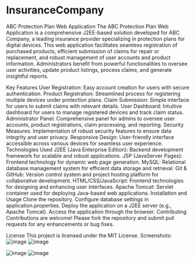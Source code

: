 # InsuranceCompany
ABC Protection Plan Web Application
The ABC Protection Plan Web Application is a comprehensive J2EE-based solution developed for ABC Company, a leading insurance provider specializing in protection plans for digital devices. This web application facilitates seamless registration of purchased products, efficient submission of claims for repair or replacement, and robust management of user accounts and product information. Administrators benefit from powerful functionalities to oversee user activities, update product listings, process claims, and generate insightful reports.

Key Features
User Registration: Easy account creation for users with secure authentication.
Product Registration: Streamlined process for registering multiple devices under protection plans.
Claim Submission: Simple interface for users to submit claims with relevant details.
User Dashboard: Intuitive dashboard for users to manage registered devices and track claim status.
Administrator Panel: Comprehensive panel for admins to oversee user accounts, product registrations, claim processing, and reporting.
Security Measures: Implementation of robust security features to ensure data integrity and user privacy.
Responsive Design: User-friendly interface accessible across various devices for seamless user experience.
Technologies Used
J2EE (Java Enterprise Edition): Backend development framework for scalable and robust applications.
JSP (JavaServer Pages): Frontend technology for dynamic web page generation.
MySQL: Relational database management system for efficient data storage and retrieval.
Git & GitHub: Version control system and project hosting platform for collaborative development.
HTML/CSS/JavaScript: Frontend technologies for designing and enhancing user interfaces.
Apache Tomcat: Servlet container used for deploying Java-based web applications.
Installation and Usage
Clone the repository.
Configure database settings in application.properties.
Deploy the application on a J2EE server (e.g., Apache Tomcat).
Access the application through the browser.
Contributing
Contributions are welcome! Please fork the repository and submit pull requests for any enhancements or bug fixes.

License
This project is licensed under the MIT License.
Screenshots:
![image](https://github.com/vishnusri79/InsuranceCompany/assets/92097289/9131a6c4-c76c-49ae-ab21-f8ae27f3f476)
![image](https://github.com/vishnusri79/InsuranceCompany/assets/92097289/9e21441b-d067-40d7-bdad-c706f81b2259)

![image](https://github.com/vishnusri79/InsuranceCompany/assets/92097289/3c360b4d-eccc-477a-8859-a6b6c2b0274b)
![image](https://github.com/vishnusri79/InsuranceCompany/assets/92097289/9d1b4770-acbc-4d79-9ec0-7915353b00c7)




